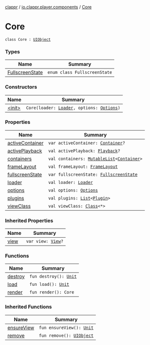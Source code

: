 [clappr](../../index.md) / [io.clappr.player.components](../index.md) / [Core](.)

# Core

`class Core : `[`UIObject`](../../io.clappr.player.base/-u-i-object/index.md)

### Types

| Name | Summary |
|---|---|
| [FullscreenState](-fullscreen-state/index.md) | `enum class FullscreenState` |

### Constructors

| Name | Summary |
|---|---|
| [&lt;init&gt;](-init-.md) | `Core(loader: `[`Loader`](../../io.clappr.player.plugin/-loader/index.md)`, options: `[`Options`](../../io.clappr.player.base/-options/index.md)`)` |

### Properties

| Name | Summary |
|---|---|
| [activeContainer](active-container.md) | `var activeContainer: `[`Container`](../-container/index.md)`?` |
| [activePlayback](active-playback.md) | `val activePlayback: `[`Playback`](../-playback/index.md)`?` |
| [containers](containers.md) | `val containers: `[`MutableList`](https://kotlinlang.org/api/latest/jvm/stdlib/kotlin.collections/-mutable-list/index.html)`<`[`Container`](../-container/index.md)`>` |
| [frameLayout](frame-layout.md) | `val frameLayout: `[`FrameLayout`](https://developer.android.com/reference/android/widget/FrameLayout.html) |
| [fullscreenState](fullscreen-state.md) | `var fullscreenState: `[`FullscreenState`](-fullscreen-state/index.md) |
| [loader](loader.md) | `val loader: `[`Loader`](../../io.clappr.player.plugin/-loader/index.md) |
| [options](options.md) | `val options: `[`Options`](../../io.clappr.player.base/-options/index.md) |
| [plugins](plugins.md) | `val plugins: `[`List`](https://kotlinlang.org/api/latest/jvm/stdlib/kotlin.collections/-list/index.html)`<`[`Plugin`](../../io.clappr.player.plugin/-plugin/index.md)`>` |
| [viewClass](view-class.md) | `val viewClass: `[`Class`](https://developer.android.com/reference/java/lang/Class.html)`<*>` |

### Inherited Properties

| Name | Summary |
|---|---|
| [view](../../io.clappr.player.base/-u-i-object/view.md) | `var view: `[`View`](https://developer.android.com/reference/android/view/View.html)`?` |

### Functions

| Name | Summary |
|---|---|
| [destroy](destroy.md) | `fun destroy(): `[`Unit`](https://kotlinlang.org/api/latest/jvm/stdlib/kotlin/-unit/index.html) |
| [load](load.md) | `fun load(): `[`Unit`](https://kotlinlang.org/api/latest/jvm/stdlib/kotlin/-unit/index.html) |
| [render](render.md) | `fun render(): Core` |

### Inherited Functions

| Name | Summary |
|---|---|
| [ensureView](../../io.clappr.player.base/-u-i-object/ensure-view.md) | `fun ensureView(): `[`Unit`](https://kotlinlang.org/api/latest/jvm/stdlib/kotlin/-unit/index.html) |
| [remove](../../io.clappr.player.base/-u-i-object/remove.md) | `fun remove(): `[`UIObject`](../../io.clappr.player.base/-u-i-object/index.md) |
